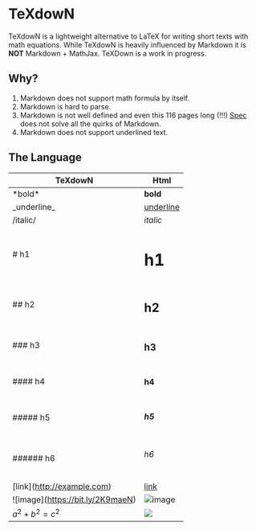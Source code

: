 # TeXdowN

TeXdowN is a lightweight alternative to LaTeX for writing short texts with math equations.
While TeXdowN is heavily influenced by Markdown it is **NOT** Markdown + MathJax. 
TeXDown is a work in progress.

## Why?

1. Markdown does not support math formula by itself.
2. Markdown is hard to parse.
3. Markdown is not well defined and even this 116 pages long (!!!) [Spec](https://spec.commonmark.org/0.28/) does not solve all the quirks of Markdown.
4. Markdown does not support underlined text.

## The Language

| TeXdowN                           | Html                                                |
----------                          |-------                                              |
| \*bold\*                          | **bold**                                            |
| \_underline\_                     | <u style='text-decoration:underline'>underline</u>  |
| /italic/                          | <i>italic</i>                                       |
| # h1                              | <h1>h1</h1>                                         |
| ## h2                             | <h2>h2</h2>                                         |
| ### h3                            | <h3>h3</h3>                                         |
| #### h4                           | <h4>h4</h4>                                         |
| ##### h5                          | <h5>h5</h5>                                         |
| ###### h6                         | <h6>h6</h6>                                         |
| \[link\](http://example.com)      | [link](http://example.com)                          |
| !\[image\](https://bit.ly/2K9maeN)| ![image](https://bit.ly/2K9maeN)                    |
| $a^2 + b^2 = c^ 2$                | ![](https://bit.ly/2KODTsT)                         |